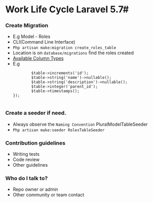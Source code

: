 # Work Life Cycle Laravel 5.7#

### Create Migration ###

* E.g Model - Roles
* CLI(Command Line Interface)
* ```Php artisan make:migration create_roles_table```
* Location is on ```database/migrations``` find the roles created
* [Available Column Types](https://laravel.com/docs/5.7/migrations#columns)
* E.g 
    ```Schema::create('roles', function (Blueprint $table) {
            $table->increments('id');
            $table->string('name')->nullable();
            $table->string('description')->nullable();
            $table->integer('parent_id');
            $table->timestamps();
    });
  

### Create a seeder if need. ###
* Always observe the ```Naming Convention``` PluralModelTableSeeder
* ```Php artisan make:seeder RolesTableSeeder```


### Contribution guidelines ###

* Writing tests
* Code review
* Other guidelines

### Who do I talk to? ###

* Repo owner or admin
* Other community or team contact
